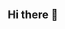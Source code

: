 ## Hi there 👋

<!--
**kshv-gl/kshv-gl** is a ✨ _special_ ✨ repository because its `README.md` (this file) appears on your GitHub profile.
<h1 align="center">Hi 👋, I'm Keshav Goel</h1>
<h3 align="center">A passionate frontend developer from Newton School of Technology</h3>

<p align="left"> <img src="https://komarev.com/ghpvc/?username=kshv-gl&label=Profile%20views&color=0e75b6&style=flat" alt="kshv-gl" /> </p>

<p align="left"> <a href="https://github.com/ryo-ma/github-profile-trophy"><img src="https://github-profile-trophy.vercel.app/?username=kshv-gl" alt="kshv-gl" /></a> </p>

- 🔭 I’m currently working on a Startup **MediT**

- 🌱 I’m currently learning **Frontend Development and Programming Languages**

- 🤝 I’m looking for help with **HackCBS 8.0 Hackathon**

- 👨‍💻 All of my projects are available at [https://github.com/kshv-gl](https://github.com/kshv-gl)

- 💬 Ask me about **Python,MySQL**

- 📫 How to reach me **keshav.g25720@nst.rishihood.edu.in**

- 📄 Know about my experiences [Recently participated in Smart India Hackathon](Recently participated in Smart India Hackathon)

- ⚡ Fun fact **I also have a business driven mindset**

<h3 align="left">Connect with me:</h3>
<p align="left">
<a href="https://linkedin.com/in/keshav-goel" target="blank"><img align="center" src="https://raw.githubusercontent.com/rahuldkjain/github-profile-readme-generator/master/src/images/icons/Social/linked-in-alt.svg" alt="keshav-goel" height="30" width="40" /></a>
<a href="https://instagram.com/kshv.gl" target="blank"><img align="center" src="https://raw.githubusercontent.com/rahuldkjain/github-profile-readme-generator/master/src/images/icons/Social/instagram.svg" alt="kshv.gl" height="30" width="40" /></a>
</p>

<h3 align="left">Languages and Tools:</h3>
<p align="left"> <a href="https://www.w3schools.com/css/" target="_blank" rel="noreferrer"> <img src="https://raw.githubusercontent.com/devicons/devicon/master/icons/css3/css3-original-wordmark.svg" alt="css3" width="40" height="40"/> </a> <a href="https://git-scm.com/" target="_blank" rel="noreferrer"> <img src="https://www.vectorlogo.zone/logos/git-scm/git-scm-icon.svg" alt="git" width="40" height="40"/> </a> <a href="https://www.w3.org/html/" target="_blank" rel="noreferrer"> <img src="https://raw.githubusercontent.com/devicons/devicon/master/icons/html5/html5-original-wordmark.svg" alt="html5" width="40" height="40"/> </a> <a href="https://www.linux.org/" target="_blank" rel="noreferrer"> <img src="https://raw.githubusercontent.com/devicons/devicon/master/icons/linux/linux-original.svg" alt="linux" width="40" height="40"/> </a> <a href="https://www.mysql.com/" target="_blank" rel="noreferrer"> <img src="https://raw.githubusercontent.com/devicons/devicon/master/icons/mysql/mysql-original-wordmark.svg" alt="mysql" width="40" height="40"/> </a> <a href="https://www.python.org" target="_blank" rel="noreferrer"> <img src="https://raw.githubusercontent.com/devicons/devicon/master/icons/python/python-original.svg" alt="python" width="40" height="40"/> </a> </p>

<p><img align="left" src="https://github-readme-stats.vercel.app/api/top-langs?username=kshv-gl&show_icons=true&locale=en&layout=compact" alt="kshv-gl" /></p>

<p>&nbsp;<img align="center" src="https://github-readme-stats.vercel.app/api?username=kshv-gl&show_icons=true&locale=en" alt="kshv-gl" /></p>

<p><img align="center" src="https://github-readme-streak-stats.herokuapp.com/?user=kshv-gl&" alt="kshv-gl" /></p>


Here are some ideas to get you started:

- 🔭 I’m currently working on ...
- 🌱 I’m currently learning ...
- 👯 I’m looking to collaborate on ...
- 🤔 I’m looking for help with ...
- 💬 Ask me about ...
- 📫 How to reach me: ...
- 😄 Pronouns: ...
- ⚡ Fun fact: ...
-->
